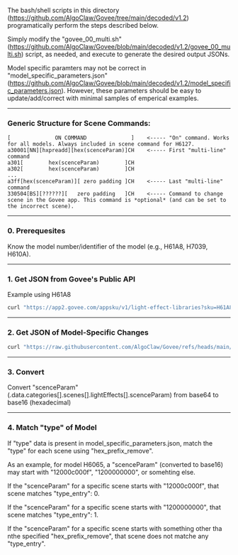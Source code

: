 The bash/shell scripts in this directory (https://github.com/AlgoClaw/Govee/tree/main/decoded/v1.2) programatically perform the steps described below.

Simply modify the "govee_00_multi.sh" (https://github.com/AlgoClaw/Govee/blob/main/decoded/v1.2/govee_00_multi.sh) script, as needed, and execute to generate the desired output JSONs.

Model specific paramters may not be correct in "model_specific_parameters.json" (https://github.com/AlgoClaw/Govee/blob/main/decoded/v1.2/model_specific_parameters.json). However, these parameters should be easy to update/add/correct with minimal samples of emperical examples.
***
### Generic Structure for Scene Commands:
```
[              ON COMMAND              ]    <----- "On" command. Works for all models. Always included in scene command for H6127.
a30001[NN][hxpreadd][hex(scenceParam)]CH    <----- First "multi-line" command
a301[        hex(scenceParam)        ]CH
a302[        hex(scenceParam)        ]CH
...
a3ff[hex(scenceParam)][ zero padding ]CH    <----- Last "multi-line" command
330504[BS][??????][   zero padding   ]CH    <----- Command to change scene in the Govee app. This command is *optional* (and can be set to the incorrect scene).
```
***
### 0. Prerequesites
Know the model number/identifier of the model (e.g., H61A8, H7039, H610A).
***
### 1. Get JSON from Govee's Public API
Example using H61A8
```bash
curl "https://app2.govee.com/appsku/v1/light-effect-libraries?sku=H61A8" -H 'AppVersion: 9999999' -s > H61A8_raw.json
```
***
### 2. Get JSON of Model-Specific Changes 
```bash
curl "https://raw.githubusercontent.com/AlgoClaw/Govee/refs/heads/main/decoded/v1.2/model_specific_parameters.json" -o model_specific_parameters.json
```
***
### 3. Convert 
Convert "scenceParam" (.data.categories[].scenes[].lightEffects[].scenceParam) from base64 to base16 (hexadecimal)
***
### 4. Match "type" of Model
If "type" data is present in model_specific_parameters.json, match the "type" for each scene using "hex_prefix_remove".

As an example, for model H6065, a "scenceParam" (converted to base16) may start with "12000c000f", "1200000000", or somehting else.

If the "scenceParam" for a specific scene starts with "12000c000f", that scene matches "type_entry": 0.

If the "scenceParam" for a specific scene starts with "1200000000", that scene matches "type_entry": 1.

If the "scenceParam" for a specific scene starts with something other tha nthe specified "hex_prefix_remove", that scene does not matche any "type_entry".

